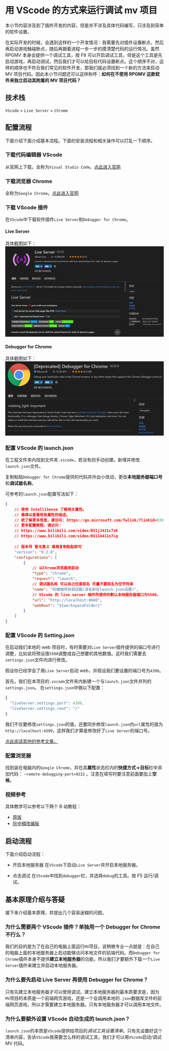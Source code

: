# 用 VScode 的方式来运行调试 mv 项目

本小节内容涉及到了插件开发的内容，但是并不涉及具体代码编写，只涉及到简单的软件设置。

在实际开发的时候，会遇到这样的一个开发情况：我需要先对插件设置断点，然后再启动游戏触碰断点，随后再跟着进程一步一步的摸清楚代码的运行情况。虽然 RPGMV 本身会提供一个调试工具，按 F8 可以开启调试工具，但是这个工具是先启动游戏，再启动调试，然后我们才可以给目标代码设置断点。这个顺序不对，这样的顺序也不符合我们常见的软件开发，那我们就必须找到一个新的方法来启动 MV 项目代码。因此本小节问题还可以这样称呼：**如何在不使用 RPGMV 这款软件来独立启动其附属的 MV 项目代码？**

## 技术栈

`VScode` + `Live Server` + `Chrome`

## 配置流程

下面介绍下面介绍基本流程。下面的安装流程和相关操作可以打乱一下顺序。

### 下载代码编辑器 VScode

从官网上下载，全称为`Visual Studio Code`。[点此进入官网](https://code.visualstudio.com/)

### 下载浏览器 Chrome

全称为`Google Chrome`。[点此进入官网](https://www.google.cn/chrome/)

### 下载 VScode 插件

在`VScode`中下载软件插件`Live Server`和`Debugger for Chrome`。

#### Live Server

具体截图如下：
![image-20220815124912429](https://raw.githubusercontent.com/RuanZhongNan/img-store/main/img/image-20220815124912429.png)

#### Debugger for Chrome

具体截图如下：
![image-20220815125004409](https://raw.githubusercontent.com/RuanZhongNan/img-store/main/img/image-20220815125004409.png)

### 配置 VScode 的 launch.json

在工程文件夹内找到文件夹`.vscode`，若没有则手动创建。新增并修改`launch.json`文件。

复制粘贴`Debugger for Chrome`提供的代码并作出小改动，更改**本地服务器端口号**和**调试器名称**。

可参考的`launch.json`配置写法如下：

```json
{
	// 使用 IntelliSense 了解相关属性。
	// 悬停以查看现有属性的描述。
	// 欲了解更多信息，请访问: https://go.microsoft.com/fwlink/?linkid=830387
	// 更多配置教程，请访问：
	// https://www.bilibili.com/video/BV1jJ411c7zK
	// https://www.bilibili.com/video/BV11A411n7Lq

	// 版本号 暂无意义 直接复制粘贴即可
	"version": "0.2.0",
	"configurations": [
		{
			// 以Chrome浏览器来启动
			"type": "chrome",
			"request": "launch",
			// 调试器名称 可以自己任意取名 尽量不要取名为空字符串
			"name": "阮喵喵项目调试器(该名称在launch.json设置)",
			// VScode 的 live server 插件所提供的默认本地服务器端口为5500。
			"url": "http://localhost:8080",
			"webRoot": "${workspaceFolder}"
		}
	]
}
```

### 配置 VScode 的 Setting.json

在启动我们本地的 web 项目时，有时需要对`Live Server`插件提供的端口号进行调整，比如说将预设值`5500`调整成自己想要的其他数值。这时我们需要去`settings.json`文件内进行修改。

假设你已经学会了用`Live Server`启动 web，并假设我们要设置的端口号为`4399`。

首先，我们在本项目的`.vscode`文件夹内新建一个与`launch.json`文件并列的`settings.json`。
在`settings.json`中做以下配置：

```JavaScript
{
  "liveServer.settings.port": 4399,
  "liveServer.settings.root": "/"
}
```

我们不仅要修改`settings.json`的值，还要同步修改`launch.json`内`url`属性的值为`http://localhost:4399`，这样我们才算是修改好了`Live Server`的端口号。

[点此阅读其他的参考文章。](https://blog.csdn.net/qq_39438464/article/details/113783740)

### 配置浏览器 <Badge type='warning' text='非必要' />

找到装在电脑内的`Google Chrome`，并在其**属性**状态栏内的**快捷方式->目标**栏中添加代码： `–remote-debugging-port=9222` 。注意在填写时要注意前面要加上**空格**。

### 视频参考

具体教学可以参考以下两个 B 站教程：

- [原版](https://www.bilibili.com/video/BV1jJ411c7zK)
- [阮中楠改编版](https://www.bilibili.com/video/BV11A411n7Lq)

## 启动流程

下面介绍启动流程：

- 开启本地服务器
  在`VScode`下启动`Live Server`并开启本地服务器。

- 点击调试
  在`VScode`中找到`debugger`栏，并选择`debug`的工具。按 F5 运行/调试。

## 基本原理介绍与答疑

接下来介绍基本原理，并提出几个容易迷糊的问题。

### 为什么需要两个 VScode 插件？单独用一个 Debugger for Chrome 不行么？

我们的目的是为了在自己的电脑上面运行`MV`项目，说稍微专业一点就是：在自己的电脑上面的本地服务器上启动能够访问本地文件的前端代码。而`Debugger for Chrome`插件本身不提供**建立本地服务器**的功能，所以我们才要额外下载一个`Live Server`插件来建立并启动本地服务器。

### 为什么要先启动 Live Server 再使用 Debugger for Chrome？

只有先建立本地服务器才可以使用调试。建立本地服务器的最本质要求是，因为`MV`项目的本质是一个前端网页游戏，还是一个会调用本地的`.json`数据库文件的前端网页游戏，所以才需要建立本地服务器。只有本地服务器才可以调用本地文件。

### 为什么要额外设置 VScode 自动生成的 launch.json？

`launch.json`的本质是`VScode`提供给项目的*调试工具设置清单*。只有先设置好这个清单内容，告诉`VScode`我需要怎么样的调试工具，我们才可以用`VScode`启动/调试 MV 代码。
